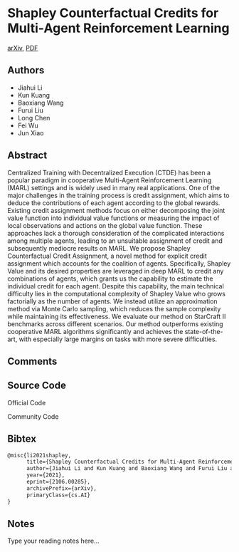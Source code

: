 
# Shapley Counterfactual Credits for Multi-Agent Reinforcement Learning

[arXiv](https://arxiv.org/abs/2106.0285), [PDF](https://arxiv.org/pdf/2106.0285.pdf)

## Authors

- Jiahui Li
- Kun Kuang
- Baoxiang Wang
- Furui Liu
- Long Chen
- Fei Wu
- Jun Xiao

## Abstract

Centralized Training with Decentralized Execution (CTDE) has been a popular paradigm in cooperative Multi-Agent Reinforcement Learning (MARL) settings and is widely used in many real applications. One of the major challenges in the training process is credit assignment, which aims to deduce the contributions of each agent according to the global rewards. Existing credit assignment methods focus on either decomposing the joint value function into individual value functions or measuring the impact of local observations and actions on the global value function. These approaches lack a thorough consideration of the complicated interactions among multiple agents, leading to an unsuitable assignment of credit and subsequently mediocre results on MARL. We propose Shapley Counterfactual Credit Assignment, a novel method for explicit credit assignment which accounts for the coalition of agents. Specifically, Shapley Value and its desired properties are leveraged in deep MARL to credit any combinations of agents, which grants us the capability to estimate the individual credit for each agent. Despite this capability, the main technical difficulty lies in the computational complexity of Shapley Value who grows factorially as the number of agents. We instead utilize an approximation method via Monte Carlo sampling, which reduces the sample complexity while maintaining its effectiveness. We evaluate our method on StarCraft II benchmarks across different scenarios. Our method outperforms existing cooperative MARL algorithms significantly and achieves the state-of-the-art, with especially large margins on tasks with more severe difficulties.

## Comments



## Source Code

Official Code



Community Code



## Bibtex

```tex
@misc{li2021shapley,
      title={Shapley Counterfactual Credits for Multi-Agent Reinforcement Learning}, 
      author={Jiahui Li and Kun Kuang and Baoxiang Wang and Furui Liu and Long Chen and Fei Wu and Jun Xiao},
      year={2021},
      eprint={2106.00285},
      archivePrefix={arXiv},
      primaryClass={cs.AI}
}
```

## Notes

Type your reading notes here...

